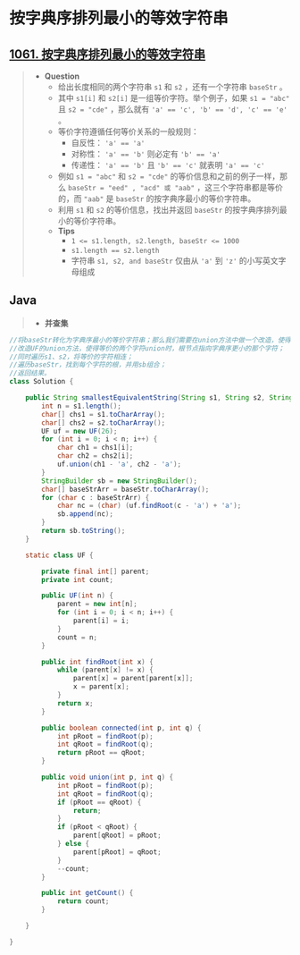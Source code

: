 # 按字典序排列最小的等效字符串

## [1061. 按字典序排列最小的等效字符串](https://leetcode.cn/problems/lexicographically-smallest-equivalent-string/)

> - **Question**
>   - 给出长度相同的两个字符串 `s1` 和 `s2` ，还有一个字符串 `baseStr` 。
>   - 其中 `s1[i]` 和 `s2[i]` 是一组等价字符。举个例子，如果 `s1 = "abc"` 且 `s2 = "cde"` ，那么就有 `'a' == 'c', 'b' == 'd', 'c' == 'e'` 。
>   - 等价字符遵循任何等价关系的一般规则：
>     - 自反性： `'a' == 'a'`
>     - 对称性： `'a' == 'b'` 则必定有 `'b' == 'a'`
>     - 传递性： `'a' == 'b'` 且 `'b' == 'c'` 就表明 `'a' == 'c'`
>   - 例如 `s1 = "abc"` 和 `s2 = "cde"` 的等价信息和之前的例子一样，那么 `baseStr = "eed" , "acd" 或 "aab"` ，这三个字符串都是等价的，而 `"aab"` 是 `baseStr` 的按字典序最小的等价字符串。
>   - 利用 `s1` 和 `s2` 的等价信息，找出并返回 `baseStr` 的按字典序排列最小的等价字符串。
>   - **Tips**
>     - `1 <= s1.length, s2.length, baseStr <= 1000`
>     - `s1.length == s2.length`
>     - 字符串 `s1, s2, and baseStr` 仅由从 `'a'` 到 `'z'` 的小写英文字母组成

## Java

> - **并查集**

```java
//将baseStr转化为字典序最小的等价字符串；那么我们需要在union方法中做一个改造，使得等价的两个字符union时，根节点指向字典序更小的那个字符。
//改造UF的union方法，使得等价的两个字符union时，根节点指向字典序更小的那个字符；
//同时遍历s1、s2，将等价的字符相连；
//遍历baseStr，找到每个字符的根，并用sb组合；
//返回结果。
class Solution {

    public String smallestEquivalentString(String s1, String s2, String baseStr) {
        int n = s1.length();
        char[] chs1 = s1.toCharArray();
        char[] chs2 = s2.toCharArray();
        UF uf = new UF(26);
        for (int i = 0; i < n; i++) {
            char ch1 = chs1[i];
            char ch2 = chs2[i];
            uf.union(ch1 - 'a', ch2 - 'a');
        }
        StringBuilder sb = new StringBuilder();
        char[] baseStrArr = baseStr.toCharArray();
        for (char c : baseStrArr) {
            char nc = (char) (uf.findRoot(c - 'a') + 'a');
            sb.append(nc);
        }
        return sb.toString();
    }

    static class UF {

        private final int[] parent;
        private int count;

        public UF(int n) {
            parent = new int[n];
            for (int i = 0; i < n; i++) {
                parent[i] = i;
            }
            count = n;
        }

        public int findRoot(int x) {
            while (parent[x] != x) {
                parent[x] = parent[parent[x]];
                x = parent[x];
            }
            return x;
        }

        public boolean connected(int p, int q) {
            int pRoot = findRoot(p);
            int qRoot = findRoot(q);
            return pRoot == qRoot;
        }

        public void union(int p, int q) {
            int pRoot = findRoot(p);
            int qRoot = findRoot(q);
            if (pRoot == qRoot) {
                return;
            }
            if (pRoot < qRoot) {
                parent[qRoot] = pRoot;
            } else {
                parent[pRoot] = qRoot;
            }
            --count;
        }

        public int getCount() {
            return count;
        }

    }

}
```
